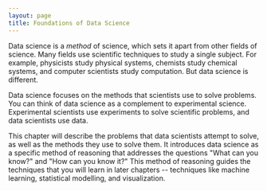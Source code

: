 ```yaml
---
layout: page
title: Foundations of Data Science
---
```


Data science is a _method_ of science, which sets it apart from other fields of science. Many fields use scientific techniques to study a single subject. For example, physicists study physical systems, chemists study chemical systems, and computer scientists study computation. But data science is different.  

Data science focuses on the methods that scientists use to solve problems. You can think of data science as a complement to experimental science. Experimental scientists use experiments to solve scientific problems, and data scientists use data. 

This chapter will describe the problems that data scientists attempt to solve, as well as the methods they use to solve them. It introduces data science as a specific method of reasoning that addresses the questions "What can you know?" and "How can you know it?" This method of reasoning guides the techniques that you will learn in later chapters -- techniques like machine learning, statistical modelling, and visualization.
